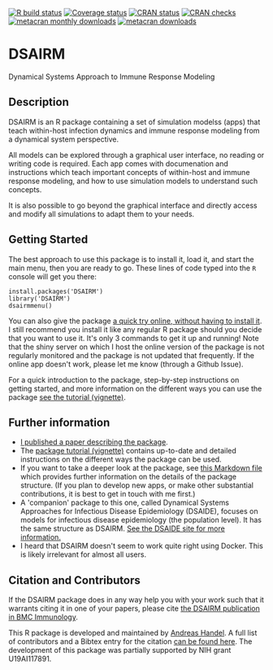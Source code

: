 [![R build status](https://github.com/ahgroup/DSAIRM/workflows/R-CMD-check/badge.svg)](https://github.com/ahgroup/DSAIRM/actions)
[![Coverage status](https://codecov.io/gh/ahgroup/DSAIRM/branch/master/graph/badge.svg)](https://codecov.io/github/ahgroup/DSAIRM?branch=master)
[![CRAN status](https://www.r-pkg.org/badges/version/DSAIRM)](https://cran.r-project.org/package=DSAIRM)
[![CRAN checks](https://cranchecks.info/badges/summary/DSAIRM)](https://cran.r-project.org/web/checks/check_results_DSAIRM.html)
[![metacran monthly downloads](http://cranlogs.r-pkg.org/badges/DSAIRM)](https://cran.r-project.org/package=DSAIRM)
[![metacran downloads](http://cranlogs.r-pkg.org/badges/grand-total/DSAIRM?color=ff69b4)](https://cran.r-project.org/package=DSAIRM)


# DSAIRM
Dynamical Systems Approach to Immune Response Modeling

## Description
DSAIRM is an R package containing a set of simulation modelss (apps) that teach within-host infection dynamics and immune response modeling from a dynamical system perspective. 

All models can be explored through a graphical user interface, no reading or writing code is required. Each app comes with documenation and instructions which teach important concepts of within-host and immune response modeling, and how to use simulation models to understand such concepts. 

It is also possible to go beyond the graphical interface and directly access and modify all simulations to adapt them to your needs.

## Getting Started
The best approach to use this package is to install it, load it, and start the main menu, then you are ready to go. These lines of code typed into the `R` console will get you there:

```
install.packages('DSAIRM')
library('DSAIRM')
dsairmmenu()
```

You can also give the package [a quick try online, without having to install it](https://shiny.ovpr.uga.edu/DSAIRM/). I still recommend you install it like any regular R package should you decide that you want to use it. It's only 3 commands to get it up and running! Note that the shiny server on which I host the online version of the package is not regularly monitored and the package is not updated that frequently. If the online app doesn't work, please let me know (through a Github Issue). 

For a quick introduction to the package, step-by-step instructions on getting started, and more information on the different ways you can use the package [see the tutorial (vignette)](https://ahgroup.github.io/DSAIRM/articles/DSAIRM.html).


## Further information
* [I published a paper describing the package](https://doi.org/10.1186/s12865-019-0321-0).  
* The [package tutorial (vignette)](https://ahgroup.github.io/DSAIRM/articles/DSAIRM.html) contains up-to-date and detailed instructions on the different ways the package can be used.
* If you want to take a deeper look at the package, see [this Markdown file](https://github.com/ahgroup/DSAIRM/blob/master/inst/docsfordevelopers/documentation.md) which provides further information on the details of the package structure. (If you plan to develop new apps, or make other substantial contributions, it is best to get in touch with me first.)
* A 'companion' package to this one, called Dynamical Systems Approaches for Infectious Disease Epidemiology (DSAIDE), focuses on models for infectious disease epidemiology (the population level). It has the same structure as DSAIRM. [See the DSAIDE site for more information.](https://ahgroup.github.io/DSAIDE/)
* I heard that DSAIRM doesn't seem to work quite right using Docker. This is likely irrelevant for almost all users.

## Citation and Contributors
If the DSAIRM package does in any way help you with your work such that it warrants citing it in one of your papers, please cite [the DSAIRM publication in BMC Immunology](https://doi.org/10.1186/s12865-019-0321-0). 

This R package is developed and maintained by [Andreas Handel](https://www.andreashandel.com/). A full list of contributors and a Bibtex entry for the citation [can be found here](https://ahgroup.github.io/DSAIRM/authors.html). The development of this package was partially supported by NIH grant U19AI117891. 

